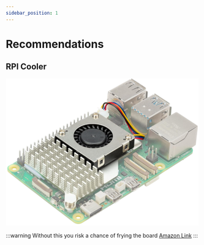 ```yaml
---
sidebar_position: 1
---
```


# Recommendations

## RPI Cooler


![RPI_Cooler](./img/rpi_cooler.png)

:::warning
Without this you risk a chance of frying the board  [Amazon Link](https://a.co/d/aFozNPB)
:::
